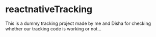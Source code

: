 # reactnativeTracking
This is a dummy tracking project made by me and Disha for checking whether our tracking code is working or not...